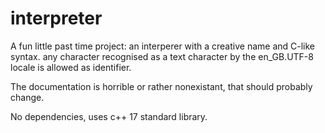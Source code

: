 # interpreter
A fun little past time project:
an interperer with a creative name and C-like syntax.
any character recognised as a text character by the en_GB.UTF-8 locale is allowed as identifier.

The documentation is horrible or rather nonexistant, that should probably change.

No dependencies, uses c++ 17 standard library.
